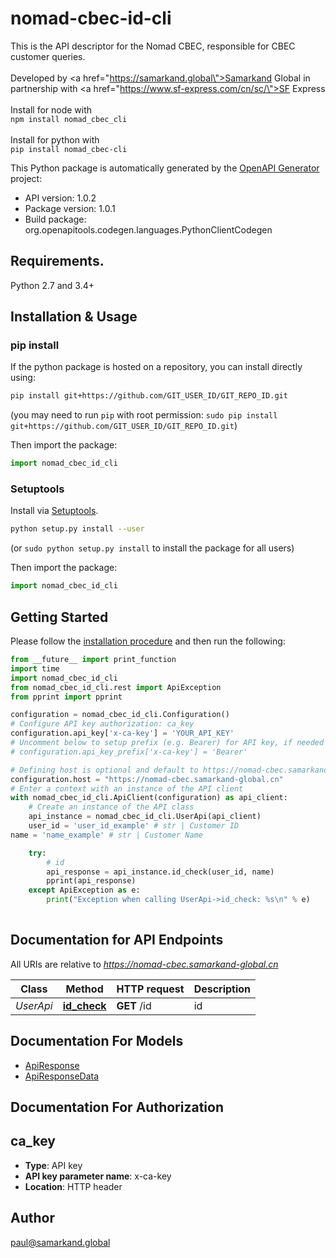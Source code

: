 # nomad-cbec-id-cli
This is the API descriptor for the Nomad CBEC, responsible for CBEC customer queries.<br><br> Developed by <a href=\"https://samarkand.global\">Samarkand Global</a> in partnership with <a href=\"https://www.sf-express.com/cn/sc/\">SF Express</a><br><br> Install for node with <br>`npm install nomad_cbec_cli`<br><br> Install for python with <br>`pip install nomad_cbec-cli`<br>

This Python package is automatically generated by the [OpenAPI Generator](https://openapi-generator.tech) project:

- API version: 1.0.2
- Package version: 1.0.1
- Build package: org.openapitools.codegen.languages.PythonClientCodegen

## Requirements.

Python 2.7 and 3.4+

## Installation & Usage
### pip install

If the python package is hosted on a repository, you can install directly using:

```sh
pip install git+https://github.com/GIT_USER_ID/GIT_REPO_ID.git
```
(you may need to run `pip` with root permission: `sudo pip install git+https://github.com/GIT_USER_ID/GIT_REPO_ID.git`)

Then import the package:
```python
import nomad_cbec_id_cli
```

### Setuptools

Install via [Setuptools](http://pypi.python.org/pypi/setuptools).

```sh
python setup.py install --user
```
(or `sudo python setup.py install` to install the package for all users)

Then import the package:
```python
import nomad_cbec_id_cli
```

## Getting Started

Please follow the [installation procedure](#installation--usage) and then run the following:

```python
from __future__ import print_function
import time
import nomad_cbec_id_cli
from nomad_cbec_id_cli.rest import ApiException
from pprint import pprint

configuration = nomad_cbec_id_cli.Configuration()
# Configure API key authorization: ca_key
configuration.api_key['x-ca-key'] = 'YOUR_API_KEY'
# Uncomment below to setup prefix (e.g. Bearer) for API key, if needed
# configuration.api_key_prefix['x-ca-key'] = 'Bearer'

# Defining host is optional and default to https://nomad-cbec.samarkand-global.cn
configuration.host = "https://nomad-cbec.samarkand-global.cn"
# Enter a context with an instance of the API client
with nomad_cbec_id_cli.ApiClient(configuration) as api_client:
    # Create an instance of the API class
    api_instance = nomad_cbec_id_cli.UserApi(api_client)
    user_id = 'user_id_example' # str | Customer ID
name = 'name_example' # str | Customer Name

    try:
        # id
        api_response = api_instance.id_check(user_id, name)
        pprint(api_response)
    except ApiException as e:
        print("Exception when calling UserApi->id_check: %s\n" % e)
    
```

## Documentation for API Endpoints

All URIs are relative to *https://nomad-cbec.samarkand-global.cn*

Class | Method | HTTP request | Description
------------ | ------------- | ------------- | -------------
*UserApi* | [**id_check**](docs/UserApi.md#id_check) | **GET** /id | id


## Documentation For Models

 - [ApiResponse](docs/ApiResponse.md)
 - [ApiResponseData](docs/ApiResponseData.md)


## Documentation For Authorization


## ca_key

- **Type**: API key
- **API key parameter name**: x-ca-key
- **Location**: HTTP header


## Author

paul@samarkand.global


